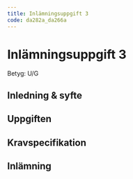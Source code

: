 ```yaml
---
title: Inlämningsuppgift 3
code: da282a_da266a
---
```


# Inlämningsuppgift 3

Betyg: U/G

## Inledning & syfte

## Uppgiften

## Kravspecifikation

## Inlämning
